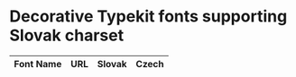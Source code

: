 # Decorative Typekit fonts supporting Slovak charset

Font Name | URL | Slovak | Czech
--------- | --- | ------ | -----